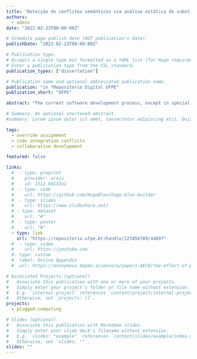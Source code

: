 ```yaml
---
title: "Detecção de conflitos semânticos via análise estática de substituição de atribuição"
authors:
  - admin
date: "2022-02-23T00:00:00Z"

# Schedule page publish date (NOT publication's date).
publishDate: "2022-02-23T00:00:00Z"

# Publication type.
# Accepts a single type but formatted as a YAML list (for Hugo requirements).
# Enter a publication type from the CSL standard.
publication_types: ["dissertation"]

# Publication name and optional abbreviated publication name.
publication: "in *Repositorio Digital UFPE"
publication_short: "UFPE"

abstract: "The current software development process, except in special cases, is done collaboratively. As new requirements are raised, new tasks are defined and allocated to different developers. Developers, as far as they are concerned, add their modifications to separate and isolated repositories or versions of the code, and later these modifications need to be integrated into a central repository or version. This code integration process is error prone, especially if changes in different branches conflict. Some of these conflicts are simpler and can be detected by current version control tools like Git, however they still require human intervention to resolve them, which affects team productivity. But that’s not the only problem, there are also semantic conflicts that require understanding the behavior of software, which is beyond the capabilities of most existing merge tools. These conflicts are hardly noticed by reviews or detected in tests, reaching the end-user as a software defect. This type of conflict occurs when, in the integrated code, changes introduced by one developer’s version unexpectedly interfere with changes introduced by another developer’s version, causing a contract intended by one of the versions to be unfulfilled. Therefore, tools are needed that can detect conflicts of this type in the integration process, in order to avoid bugs and facilitate their resolution. In this sense, this work proposes an analysis of assignment substitution (Override an Assignment (OA)), which aims to detect interference between changes introduced by two different developers, where recording paths, without intermediate assignments, to a target common indicate interference. The implementation and evaluation of two approaches (interprocedural and intraprocedural) for the proposed analysis was also carried out. To evaluate the implementations of the proposed analysis, a set of 78 code integration scenarios was used, in which both integrated versions modified the same method. These scenarios were extracted from open-source Java projects, mined by Github’s integration scenario mining tool. The results show that the proposed analysis was able to detect scenarios with assignment substitutions and with locally observable interference between the contributions, however, it had a considerable amount of false negatives, which indicates that it is not sufficient to detect scenarios with interference. reliably. However, the proposed analysis could be combined with other analyzes to compose a more robust tool for detecting semantic integration conflicts."

# Summary. An optional shortened abstract.
#summary: Lorem ipsum dolor sit amet, consectetur adipiscing elit. Duis posuere tellus ac convallis placerat. Proin tincidunt magna sed ex sollicitudin condimentum.

tags:
  - override assignment
  - code integration conflicts
  - collaborative development

featured: false

links:
  #  - type: preprint
  #    provider: arxiv
  #    id: 1512.04133v1
  #  - type: code
  #    url: https://github.com/HugoBlox/hugo-blox-builder
  #  - type: slides
  #    url: https://www.slideshare.net/
  # - type: dataset
  #    url: "#"
  #  - type: poster
  #    url: "#"
  - type: link
    url: "https://repositorio.ufpe.br/handle/123456789/44697"
  #  - type: video
  #    url: https://youtube.com
  #- type: custom
  #  label: Online Appendix
  #  url: https://anonymous.4open.science/w/papers-AEC8/the-effect-of-pointer-analysis-for-semantic-conflict-detection.html

# Associated Projects (optional).
#   Associate this publication with one or more of your projects.
#   Simply enter your project's folder or file name without extension.
#   E.g. `internal-project` references `content/project/internal-project/index.md`.
#   Otherwise, set `projects: []`.
projects:
  - plugged-computing

# Slides (optional).
#   Associate this publication with Markdown slides.
#   Simply enter your slide deck's filename without extension.
#   E.g. `slides: "example"` references `content/slides/example/index.md`.
#   Otherwise, set `slides: ""`.
slides: ""
---
```

